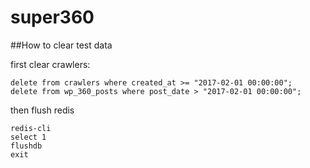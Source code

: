 # super360

##How to clear test data

first clear crawlers:
```
delete from crawlers where created_at >= "2017-02-01 00:00:00";
delete from wp_360_posts where post_date > "2017-02-01 00:00:00";
```
then flush redis
```
redis-cli
select 1
flushdb
exit
```
